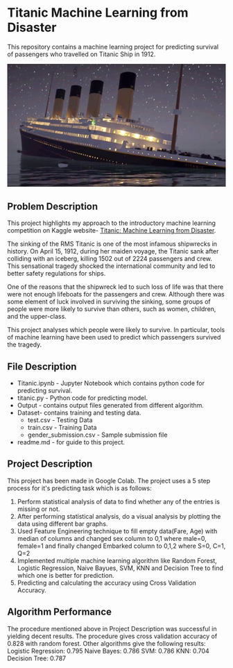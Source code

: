 # Titanic Machine Learning from Disaster

This repository contains a machine learning project for predicting survival of passengers who travelled on Titanic Ship in 1912.

![Display Image](RawData/image1.jpg)

## Problem Description
This project highlights my approach to the introductory machine learning competition on Kaggle website- [Titanic: Machine Learning from Disaster](https://www.kaggle.com/c/titanic).

The sinking of the RMS Titanic is one of the most infamous shipwrecks in history.  On April 15, 1912, during her maiden voyage, the Titanic sank after colliding with an iceberg, killing 1502 out of 2224 passengers and crew. This sensational tragedy shocked the international community and led to better safety regulations for ships.

One of the reasons that the shipwreck led to such loss of life was that there were not enough lifeboats for the passengers and crew. Although there was some element of luck involved in surviving the sinking, some groups of people were more likely to survive than others, such as women, children, and the upper-class.

This project analyses which people were likely to survive. In particular, tools of machine learning have been used to predict which passengers survived the tragedy.

## File Description

* Titanic.ipynb - Jupyter Notebook which contains python code for predicting survival.<br>
* titanic.py - Python code for predicting model.<br>
* Output - contains output files generated from different algorithm.<br>
* Dataset- contains training and testing data.<br>
  * test.csv - Testing Data
  * train.csv - Training Data
  * gender_submission.csv - Sample submission file
* readme.md - for guide to this project.<br>

## Project Description
This project has been made in Google Colab. 
The project uses a 5 step process for it's predicting task which is as follows:
1. Perform statistical analysis of data to find whether any of the entries is missing or not.
2. After performing statistical analysis, do a visual analysis by plotting the data using different bar graphs.
3. Used Feature Engineering technique to fill empty data(Fare, Age) with median of columns and changed sex column to 0,1 where male=0, female=1 and finally changed Embarked column to 0,1,2 where S=0, C=1, Q=2
4. Implemented multiple machine learning algorithm like Random Forest, Logistic Regression, Naive Bayues, SVM, KNN and Decision Tree to find which one is better for prediction.
5. Predicting and calculating the accuracy using Cross Validation Accuracy.

## Algorithm Performance
The procedure mentioned above in Project Description was successful in yielding decent results. The procedure gives cross validation accuracy of 0.828 with random forest. Other algorithms give the following results:
Logistic Regression: 0.795
Naive Bayes: 0.786
SVM: 0.786
KNN: 0.704
Decision Tree: 0.787
